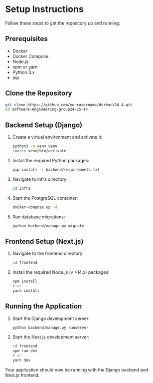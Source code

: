 # Setup Instructions

Follow these steps to get the repository up and running:

## Prerequisites

- Docker
- Docker Compose
- Node.js
- npm or yarn
- Python 3.x
- pip

## Clone the Repository

```bash
git clone https://github.com/yourusername/durhack24_4.git
cd software-engineering-group24-25-14
```

## Backend Setup (Django)

1. Create a virtual environment and activate it:

   ```bash
   python3 -m venv venv
   source venv/bin/activate
   ```

2. Install the required Python packages:

   ```bash
   pip install -r backend/requirements.txt
   ```

3. Navigate to infra directory:

   ```bash
   cd infra
   ```

4. Start the PostgreSQL container:

   ```bash
   docker-compose up -d
   ```

5. Run database migrations:

   ```bash
   python backend/manage.py migrate
   ```

## Frontend Setup (Next.js)

1. Navigate to the frontend directory:

   ```bash
   cd frontend
   ```

2. Install the required Node.js (v >14.x) packages:

   ```bash
   npm install
   # or
   yarn install
   ```

## Running the Application

1. Start the Django development server:

   ```bash
   python backend/manage.py runserver
   ```

2. Start the Next.js development server:

   ```bash
   cd frontend
   npm run dev
   # or
   yarn dev
   ```

Your application should now be running with the Django backend and Next.js frontend.
